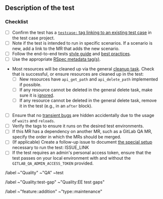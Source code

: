 ## Description of the test

<!--
Please link to the respective test case in the testcases project
-->

### Checklist

- [ ] Confirm the test has a [`testcase:` tag linking to an existing test case](https://docs.gitlab.com/ee/development/testing_guide/end_to_end/best_practices.html#link-a-test-to-its-test-case-issue) in the test case project.
- [ ] Note if the test is intended to run in specific scenarios. If a scenario is new, add a link to the MR that adds the new scenario.
- [ ] Follow the end-to-end tests [style guide](https://docs.gitlab.com/ee/development/testing_guide/end_to_end/style_guide.html) and [best practices](https://docs.gitlab.com/ee/development/testing_guide/end_to_end/best_practices.html).
- [ ] Use the appropriate [RSpec metadata tag(s)](https://docs.gitlab.com/ee/development/testing_guide/end_to_end/rspec_metadata_tests.html#rspec-metadata-for-end-to-end-tests).
- Most resources will be cleaned up via the general [cleanup task](https://gitlab.com/gitlab-org/gitlab/-/blob/44345381e89d6bbd440f7b4c680d03e8b75b86de/qa/qa/tools/test_resources_handler.rb#L44). Check that is successful, or ensure resources are cleaned up in the test:
  - [ ] New resources have `api_get_path` and `api_delete_path` implemented if possible.
  - [ ] If any resource cannot be deleted in the general delete task, make sure it is [ignored](https://gitlab.com/gitlab-org/gitlab/-/blob/44345381e89d6bbd440f7b4c680d03e8b75b86de/qa/qa/tools/test_resources_handler.rb#L29).
  - [ ] If any resource cannot be deleted in the general delete task, remove it in the test (e.g., in an `after` block).
- [ ] Ensure that no [transient bugs](https://about.gitlab.com/handbook/engineering/quality/issue-triage/#transient-bugs) are hidden accidentally due to the usage of `waits` and `reloads`.
- [ ] Verify the tags to ensure it runs on the desired test environments.
- [ ] If this MR has a dependency on another MR, such as a GitLab QA MR, specify the order in which the MRs should be merged.
- [ ] (If applicable) Create a follow-up issue to document [the special setup](https://docs.gitlab.com/ee/development/testing_guide/end_to_end/running_tests_that_require_special_setup.html) necessary to run the test: ISSUE_LINK
- [ ] If the test requires an admin's personal access token, ensure that the test passes on your local environment with and without the `GITLAB_QA_ADMIN_ACCESS_TOKEN` provided.

<!-- Base labels. -->
/label ~"Quality" ~"QA" ~test

<!-- If the test is addressing a test gap, select a label according to the feature under test, please use just one. -->

/label ~"Quality:test-gap" ~"Quality:EE test gaps"

<!-- Select the appropriate feature label, ~"feature::addition" for tests added for new features, ~"type::maintenance" for tests added for existing features -->
/label ~"feature::addition" ~"type::maintenance"
